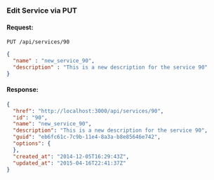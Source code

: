 ---
---

### Edit Service via PUT

#### Request:

    PUT /api/services/90

``` json
{
  "name" : "new_service_90",
  "description" : "This is a new description for the service 90"
}
```

#### Response:

``` json
{
  "href": "http://localhost:3000/api/services/90",
  "id": "90",
  "name": "new_service_90",
  "description": "This is a new description for the service 90",
  "guid": "eb6fc61c-7c9b-11e4-8a3a-b8e85646e742",
  "options": {
  },
  "created_at": "2014-12-05T16:29:43Z",
  "updated_at": "2015-04-16T22:41:37Z"
}
```
